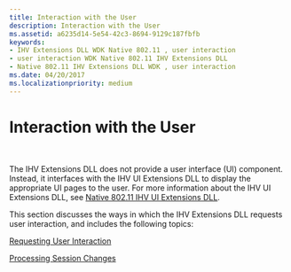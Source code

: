 ```yaml
---
title: Interaction with the User
description: Interaction with the User
ms.assetid: a6235d14-5e54-42c3-8694-9129c187fbfb
keywords:
- IHV Extensions DLL WDK Native 802.11 , user interaction
- user interaction WDK Native 802.11 IHV Extensions DLL
- Native 802.11 IHV Extensions DLL WDK , user interaction
ms.date: 04/20/2017
ms.localizationpriority: medium
---
```


# Interaction with the User




 

The IHV Extensions DLL does not provide a user interface (UI) component. Instead, it interfaces with the IHV UI Extensions DLL to display the appropriate UI pages to the user. For more information about the IHV UI Extensions DLL, see [Native 802.11 IHV UI Extensions DLL](native-802-11-ihv-ui-extensions-dll2.md).

This section discusses the ways in which the IHV Extensions DLL requests user interaction, and includes the following topics:

[Requesting User Interaction](requesting-user-interaction.md)

[Processing Session Changes](processing-session-changes.md)

 

 





